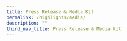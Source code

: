 ```yaml
---
title: Press Release & Media Kit
permalink: /highlights/media/
description: ""
third_nav_title: Press Release & Media Kit
---
```


